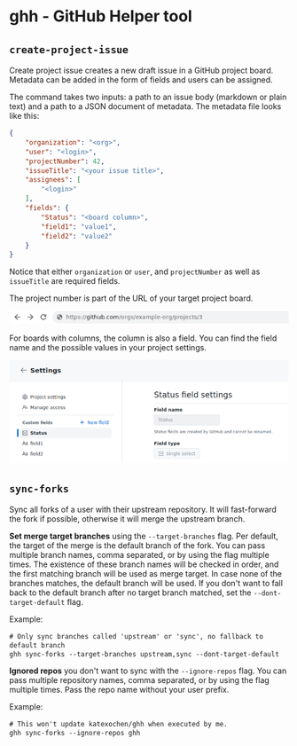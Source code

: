 # ghh - GitHub Helper tool

## `create-project-issue`

Create project issue creates a new draft issue in a GitHub
project board. Metadata can be added in the form of fields and
users can be assigned.

The command takes two inputs: a path to an issue body (markdown or plain text)
and a path to a JSON document of metadata. The metadata file looks like this:

```json
{
    "organization": "<org>",
    "user": "<login>",
    "projectNumber": 42,
    "issueTitle": "<your issue title>",
    "assignees": [
        "<login>"
    ],
    "fields": {
        "Status": "<board column>",
        "field1": "value1",
        "field2": "value2"
    }
}
```

Notice that either `organization` or `user`, and `projectNumber` as well
as `issueTitle` are required fields.

The project number is part of the URL of your target project board.

![GitHub project board URL](assets/project-url.png)

For boards with columns, the column is also a field. You can find the
field name and the possible values in your project settings.

![GitHub project settings](assets/project-settings.png)


## `sync-forks`

Sync all forks of a user with their upstream repository. It will
fast-forward the fork if possible, otherwise it will merge the upstream branch.


**Set merge target branches** using the `--target-branches` flag. Per default, the target of the merge is the default branch of the fork.
You can pass multiple branch names, comma separated, or by using the flag multiple times. The existence of these
branch names will be checked in order, and the first matching branch will be used as
merge target. In case none of the branches matches, the default branch will be used.
If you don't want to fall back to the default branch after no target branch matched,
set the `--dont-target-default` flag.

Example:

```shell
# Only sync branches called 'upstream' or 'sync', no fallback to default branch
ghh sync-forks --target-branches upstream,sync --dont-target-default
```

**Ignored repos** you don't want to sync with the `--ignore-repos` flag.
You can pass multiple repository names, comma separated, or by using the flag multiple times.
Pass the repo name without your user prefix.

Example:

```shell
# This won't update katexochen/ghh when executed by me.
ghh sync-forks --ignore-repos ghh
```
